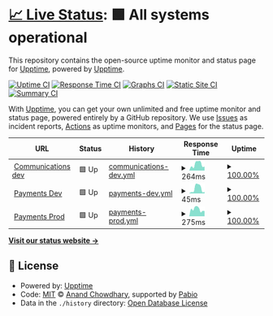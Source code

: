 # [📈 Live Status](https://demo.upptime.js.org): <!--live status--> **🟩 All systems operational**

This repository contains the open-source uptime monitor and status page for [Upptime](https://upptime.js.org), powered by [Upptime](https://github.com/upptime/upptime).

[![Uptime CI](https://github.com/upptime/arara-status-page/workflows/Uptime%20CI/badge.svg)](https://github.com/upptime/arara-status-page/actions?query=workflow%3A%22Uptime+CI%22)
[![Response Time CI](https://github.com/upptime/arara-status-page/workflows/Response%20Time%20CI/badge.svg)](https://github.com/upptime/arara-status-page/actions?query=workflow%3A%22Response+Time+CI%22)
[![Graphs CI](https://github.com/upptime/arara-status-page/workflows/Graphs%20CI/badge.svg)](https://github.com/upptime/arara-status-page/actions?query=workflow%3A%22Graphs+CI%22)
[![Static Site CI](https://github.com/upptime/arara-status-page/workflows/Static%20Site%20CI/badge.svg)](https://github.com/upptime/arara-status-page/actions?query=workflow%3A%22Static+Site+CI%22)
[![Summary CI](https://github.com/upptime/arara-status-page/workflows/Summary%20CI/badge.svg)](https://github.com/upptime/arara-status-page/actions?query=workflow%3A%22Summary+CI%22)

With [Upptime](https://upptime.js.org), you can get your own unlimited and free uptime monitor and status page, powered entirely by a GitHub repository. We use [Issues](https://github.com/upptime/arara-status-page/issues) as incident reports, [Actions](https://github.com/upptime/arara-status-page/actions) as uptime monitors, and [Pages](https://demo.upptime.js.org) for the status page.

<!--start: status pages-->
<!-- This summary is generated by Upptime (https://github.com/upptime/upptime) -->
<!-- Do not edit this manually, your changes will be overwritten -->
<!-- prettier-ignore -->
| URL | Status | History | Response Time | Uptime |
| --- | ------ | ------- | ------------- | ------ |
| <img alt="" src="https://icons.duckduckgo.com/ip3/api-dev.araraholding.com.ico" height="13"> [Communications dev](https://api-dev.araraholding.com/api/comms/health) | 🟩 Up | [communications-dev.yml](https://github.com/GoGipsy/arara-status-page/commits/HEAD/history/communications-dev.yml) | <details><summary><img alt="Response time graph" src="./graphs/communications-dev/response-time-week.png" height="20"> 264ms</summary><br><a href="https://GoGipsy.github.io/arara-status-page/history/communications-dev"><img alt="Response time 209" src="https://img.shields.io/endpoint?url=https%3A%2F%2Fraw.githubusercontent.com%2FGoGipsy%2Farara-status-page%2FHEAD%2Fapi%2Fcommunications-dev%2Fresponse-time.json"></a><br><a href="https://GoGipsy.github.io/arara-status-page/history/communications-dev"><img alt="24-hour response time 363" src="https://img.shields.io/endpoint?url=https%3A%2F%2Fraw.githubusercontent.com%2FGoGipsy%2Farara-status-page%2FHEAD%2Fapi%2Fcommunications-dev%2Fresponse-time-day.json"></a><br><a href="https://GoGipsy.github.io/arara-status-page/history/communications-dev"><img alt="7-day response time 264" src="https://img.shields.io/endpoint?url=https%3A%2F%2Fraw.githubusercontent.com%2FGoGipsy%2Farara-status-page%2FHEAD%2Fapi%2Fcommunications-dev%2Fresponse-time-week.json"></a><br><a href="https://GoGipsy.github.io/arara-status-page/history/communications-dev"><img alt="30-day response time 227" src="https://img.shields.io/endpoint?url=https%3A%2F%2Fraw.githubusercontent.com%2FGoGipsy%2Farara-status-page%2FHEAD%2Fapi%2Fcommunications-dev%2Fresponse-time-month.json"></a><br><a href="https://GoGipsy.github.io/arara-status-page/history/communications-dev"><img alt="1-year response time 209" src="https://img.shields.io/endpoint?url=https%3A%2F%2Fraw.githubusercontent.com%2FGoGipsy%2Farara-status-page%2FHEAD%2Fapi%2Fcommunications-dev%2Fresponse-time-year.json"></a></details> | <details><summary><a href="https://GoGipsy.github.io/arara-status-page/history/communications-dev">100.00%</a></summary><a href="https://GoGipsy.github.io/arara-status-page/history/communications-dev"><img alt="All-time uptime 99.13%" src="https://img.shields.io/endpoint?url=https%3A%2F%2Fraw.githubusercontent.com%2FGoGipsy%2Farara-status-page%2FHEAD%2Fapi%2Fcommunications-dev%2Fuptime.json"></a><br><a href="https://GoGipsy.github.io/arara-status-page/history/communications-dev"><img alt="24-hour uptime 100.00%" src="https://img.shields.io/endpoint?url=https%3A%2F%2Fraw.githubusercontent.com%2FGoGipsy%2Farara-status-page%2FHEAD%2Fapi%2Fcommunications-dev%2Fuptime-day.json"></a><br><a href="https://GoGipsy.github.io/arara-status-page/history/communications-dev"><img alt="7-day uptime 100.00%" src="https://img.shields.io/endpoint?url=https%3A%2F%2Fraw.githubusercontent.com%2FGoGipsy%2Farara-status-page%2FHEAD%2Fapi%2Fcommunications-dev%2Fuptime-week.json"></a><br><a href="https://GoGipsy.github.io/arara-status-page/history/communications-dev"><img alt="30-day uptime 100.00%" src="https://img.shields.io/endpoint?url=https%3A%2F%2Fraw.githubusercontent.com%2FGoGipsy%2Farara-status-page%2FHEAD%2Fapi%2Fcommunications-dev%2Fuptime-month.json"></a><br><a href="https://GoGipsy.github.io/arara-status-page/history/communications-dev"><img alt="1-year uptime 99.13%" src="https://img.shields.io/endpoint?url=https%3A%2F%2Fraw.githubusercontent.com%2FGoGipsy%2Farara-status-page%2FHEAD%2Fapi%2Fcommunications-dev%2Fuptime-year.json"></a></details>
| <img alt="" src="https://icons.duckduckgo.com/ip3/api-dev.araraholding.com.ico" height="13"> [Payments Dev](https://api-dev.araraholding.com/payments/v1/internal/healthcheck) | 🟩 Up | [payments-dev.yml](https://github.com/GoGipsy/arara-status-page/commits/HEAD/history/payments-dev.yml) | <details><summary><img alt="Response time graph" src="./graphs/payments-dev/response-time-week.png" height="20"> 45ms</summary><br><a href="https://GoGipsy.github.io/arara-status-page/history/payments-dev"><img alt="Response time 35" src="https://img.shields.io/endpoint?url=https%3A%2F%2Fraw.githubusercontent.com%2FGoGipsy%2Farara-status-page%2FHEAD%2Fapi%2Fpayments-dev%2Fresponse-time.json"></a><br><a href="https://GoGipsy.github.io/arara-status-page/history/payments-dev"><img alt="24-hour response time 72" src="https://img.shields.io/endpoint?url=https%3A%2F%2Fraw.githubusercontent.com%2FGoGipsy%2Farara-status-page%2FHEAD%2Fapi%2Fpayments-dev%2Fresponse-time-day.json"></a><br><a href="https://GoGipsy.github.io/arara-status-page/history/payments-dev"><img alt="7-day response time 45" src="https://img.shields.io/endpoint?url=https%3A%2F%2Fraw.githubusercontent.com%2FGoGipsy%2Farara-status-page%2FHEAD%2Fapi%2Fpayments-dev%2Fresponse-time-week.json"></a><br><a href="https://GoGipsy.github.io/arara-status-page/history/payments-dev"><img alt="30-day response time 39" src="https://img.shields.io/endpoint?url=https%3A%2F%2Fraw.githubusercontent.com%2FGoGipsy%2Farara-status-page%2FHEAD%2Fapi%2Fpayments-dev%2Fresponse-time-month.json"></a><br><a href="https://GoGipsy.github.io/arara-status-page/history/payments-dev"><img alt="1-year response time 35" src="https://img.shields.io/endpoint?url=https%3A%2F%2Fraw.githubusercontent.com%2FGoGipsy%2Farara-status-page%2FHEAD%2Fapi%2Fpayments-dev%2Fresponse-time-year.json"></a></details> | <details><summary><a href="https://GoGipsy.github.io/arara-status-page/history/payments-dev">100.00%</a></summary><a href="https://GoGipsy.github.io/arara-status-page/history/payments-dev"><img alt="All-time uptime 99.98%" src="https://img.shields.io/endpoint?url=https%3A%2F%2Fraw.githubusercontent.com%2FGoGipsy%2Farara-status-page%2FHEAD%2Fapi%2Fpayments-dev%2Fuptime.json"></a><br><a href="https://GoGipsy.github.io/arara-status-page/history/payments-dev"><img alt="24-hour uptime 100.00%" src="https://img.shields.io/endpoint?url=https%3A%2F%2Fraw.githubusercontent.com%2FGoGipsy%2Farara-status-page%2FHEAD%2Fapi%2Fpayments-dev%2Fuptime-day.json"></a><br><a href="https://GoGipsy.github.io/arara-status-page/history/payments-dev"><img alt="7-day uptime 100.00%" src="https://img.shields.io/endpoint?url=https%3A%2F%2Fraw.githubusercontent.com%2FGoGipsy%2Farara-status-page%2FHEAD%2Fapi%2Fpayments-dev%2Fuptime-week.json"></a><br><a href="https://GoGipsy.github.io/arara-status-page/history/payments-dev"><img alt="30-day uptime 100.00%" src="https://img.shields.io/endpoint?url=https%3A%2F%2Fraw.githubusercontent.com%2FGoGipsy%2Farara-status-page%2FHEAD%2Fapi%2Fpayments-dev%2Fuptime-month.json"></a><br><a href="https://GoGipsy.github.io/arara-status-page/history/payments-dev"><img alt="1-year uptime 99.98%" src="https://img.shields.io/endpoint?url=https%3A%2F%2Fraw.githubusercontent.com%2FGoGipsy%2Farara-status-page%2FHEAD%2Fapi%2Fpayments-dev%2Fuptime-year.json"></a></details>
| <img alt="" src="https://icons.duckduckgo.com/ip3/api.araraholding.com.ico" height="13"> [Payments Prod](https://api.araraholding.com/payments/v1/internal/healthcheck) | 🟩 Up | [payments-prod.yml](https://github.com/GoGipsy/arara-status-page/commits/HEAD/history/payments-prod.yml) | <details><summary><img alt="Response time graph" src="./graphs/payments-prod/response-time-week.png" height="20"> 275ms</summary><br><a href="https://GoGipsy.github.io/arara-status-page/history/payments-prod"><img alt="Response time 234" src="https://img.shields.io/endpoint?url=https%3A%2F%2Fraw.githubusercontent.com%2FGoGipsy%2Farara-status-page%2FHEAD%2Fapi%2Fpayments-prod%2Fresponse-time.json"></a><br><a href="https://GoGipsy.github.io/arara-status-page/history/payments-prod"><img alt="24-hour response time 323" src="https://img.shields.io/endpoint?url=https%3A%2F%2Fraw.githubusercontent.com%2FGoGipsy%2Farara-status-page%2FHEAD%2Fapi%2Fpayments-prod%2Fresponse-time-day.json"></a><br><a href="https://GoGipsy.github.io/arara-status-page/history/payments-prod"><img alt="7-day response time 275" src="https://img.shields.io/endpoint?url=https%3A%2F%2Fraw.githubusercontent.com%2FGoGipsy%2Farara-status-page%2FHEAD%2Fapi%2Fpayments-prod%2Fresponse-time-week.json"></a><br><a href="https://GoGipsy.github.io/arara-status-page/history/payments-prod"><img alt="30-day response time 254" src="https://img.shields.io/endpoint?url=https%3A%2F%2Fraw.githubusercontent.com%2FGoGipsy%2Farara-status-page%2FHEAD%2Fapi%2Fpayments-prod%2Fresponse-time-month.json"></a><br><a href="https://GoGipsy.github.io/arara-status-page/history/payments-prod"><img alt="1-year response time 234" src="https://img.shields.io/endpoint?url=https%3A%2F%2Fraw.githubusercontent.com%2FGoGipsy%2Farara-status-page%2FHEAD%2Fapi%2Fpayments-prod%2Fresponse-time-year.json"></a></details> | <details><summary><a href="https://GoGipsy.github.io/arara-status-page/history/payments-prod">100.00%</a></summary><a href="https://GoGipsy.github.io/arara-status-page/history/payments-prod"><img alt="All-time uptime 100.00%" src="https://img.shields.io/endpoint?url=https%3A%2F%2Fraw.githubusercontent.com%2FGoGipsy%2Farara-status-page%2FHEAD%2Fapi%2Fpayments-prod%2Fuptime.json"></a><br><a href="https://GoGipsy.github.io/arara-status-page/history/payments-prod"><img alt="24-hour uptime 100.00%" src="https://img.shields.io/endpoint?url=https%3A%2F%2Fraw.githubusercontent.com%2FGoGipsy%2Farara-status-page%2FHEAD%2Fapi%2Fpayments-prod%2Fuptime-day.json"></a><br><a href="https://GoGipsy.github.io/arara-status-page/history/payments-prod"><img alt="7-day uptime 100.00%" src="https://img.shields.io/endpoint?url=https%3A%2F%2Fraw.githubusercontent.com%2FGoGipsy%2Farara-status-page%2FHEAD%2Fapi%2Fpayments-prod%2Fuptime-week.json"></a><br><a href="https://GoGipsy.github.io/arara-status-page/history/payments-prod"><img alt="30-day uptime 100.00%" src="https://img.shields.io/endpoint?url=https%3A%2F%2Fraw.githubusercontent.com%2FGoGipsy%2Farara-status-page%2FHEAD%2Fapi%2Fpayments-prod%2Fuptime-month.json"></a><br><a href="https://GoGipsy.github.io/arara-status-page/history/payments-prod"><img alt="1-year uptime 100.00%" src="https://img.shields.io/endpoint?url=https%3A%2F%2Fraw.githubusercontent.com%2FGoGipsy%2Farara-status-page%2FHEAD%2Fapi%2Fpayments-prod%2Fuptime-year.json"></a></details>

<!--end: status pages-->

[**Visit our status website →**](https://demo.upptime.js.org)

## 📄 License

- Powered by: [Upptime](https://github.com/upptime/upptime)
- Code: [MIT](./LICENSE) © [Anand Chowdhary](https://anandchowdhary.com), supported by [Pabio](https://pabio.com)
- Data in the `./history` directory: [Open Database License](https://opendatacommons.org/licenses/odbl/1-0/)
